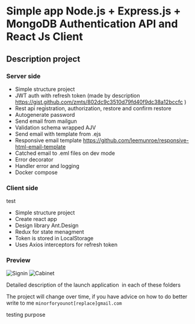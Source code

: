 # Simple app Node.js + Express.js + MongoDB Authentication API and React Js Client

## Description project

### Server side


- Simple structure project
- JWT auth with refresh token (made by description https://gist.github.com/zmts/802dc9c3510d79fd40f9dc38a12bccfc )
- Rest api registration, authorization, restore and confirm restore
- Autogenerate password
- Send email from mailgun
- Validation schema wrapped AJV
- Send email with template from .ejs
- Responsive email template https://github.com/leemunroe/responsive-html-email-template
- Catched email to .eml files on dev mode
- Error decorator
- Handler error and logging
- Docker compose

### Client side
test

- Simple structure project
- Create react app
- Design library Ant.Design
- Redux for state menagment
- Token is stored in LocalStorage
- Uses Axios interceptors for refresh token

### Preview

![Signin](http://off-transition.ru/github/1.png)
![Cabinet](http://off-transition.ru/github/2.png)

Detailed description of the launch application
 in each of these folders

The project will change over time, if you have advice on how to do better write to me `minorforyounot[replace]gmail.com`


testing purpose

